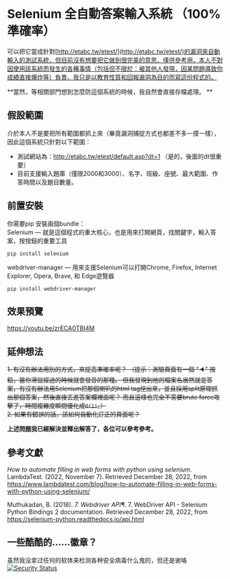 # Selenium 全自動答案輸入系統 （100%準確率）
可以把它當成針對[http://etabc.tw/etest/](http://etabc.tw/etest/)的漏洞來自動輸入的測試系統，但目前沒有想要把它做到很完美的意思，僅供參考用，本人不對因使用該系統而發生的各種事情（包括但不限於：被其他人發現，因某問題導致你成績直接爆炸等）負責，我只是以教育性質和回報漏洞為目的而寫這份程式的。

**當然，等相關部門想到怎麼防這個系統的時候，我自然會直接存檔處理。 **

## 假設範圍
介於本人不是要把所有範圍都抓上來（畢竟漏洞捕捉方式也都差不多一摸一樣），因此這個系統只針對以下範圍：
- 測試網站為：http://etabc.tw/etest/default.asp?dt=1 （是的，後面的dt很重要）
- 目前支援輸入題庫（僅限2000和3000）、名字、班級、座號、最大範圍、作答時間以及題目數量。


## 前置安裝
你需要pip 安裝兩個bundle：  
Selenium — 就是這個程式的重大核心，也是用來打開網頁，找關鍵字，輸入答案，按按鈕的重要工具  
```
pip install selenium
```

webdriver-manager — 用來支援Selenium可以打開Chrome, Firefox, Internet Explorer, Opera, Brave, 和 Edge遊覽器  
```
pip install webdriver-manager
```

## 效果預覽
https://youtu.be/zrECA0TBI4M

## 延伸想法
~~1. 有沒有辦法用別的方式，來提高準確率呢？
（提示：測驗頁面有一個 “🔈” 按鈕，當你滑鼠經過的時候就會發音的那種。 但我發現到他的檔案名居然就是答案，有沒有辦法用Selenium把那個喇叭的html tag挖出來，並且採用split原理抓出那個答案，然後直接丟進答案欄裡面呢？ 而且這樣也完全不需要brute force攻擊了，時間複雜度瞬間優化成`O(1)`。）~~  
~~2. 如果有錯誤的話，該如何自動化訂正的頁面呢？~~

**上述問題我已經解決並釋出解答了，各位可以參考參考。**

## 參考文獻

_How to automate filling in web forms with python using selenium_. LambdaTest. (2022, November 7). Retrieved December 28, 2022, from https://www.lambdatest.com/blog/how-to-automate-filling-in-web-forms-with-python-using-selenium/

Muthukadan, B. (2018). _7. Webdriver API¶_. 7. WebDriver API - Selenium Python Bindings 2 documentation. Retrieved December 28, 2022, from https://selenium-python.readthedocs.io/api.html

## 一些酷酷的……徽章？
虽然我没拿过任何的软体来检测各种安全病毒什么鬼的，但还是谢咯  
[![Security Status](https://www.murphysec.com/platform3/v3/badge/1609745945815502848.svg)](https://www.murphysec.com/accept?code=7591fc7a6d5fa48571ada882d2d1348d&type=1&from=2&t=1)
